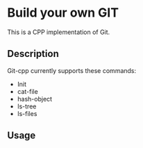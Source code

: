 # Build your own GIT
This is a CPP implementation of Git.

## Description

Git-cpp currently supports these commands:
 - Init
 - cat-file
 - hash-object
 - ls-tree
 - ls-files

## Usage
